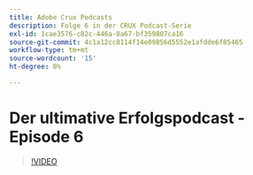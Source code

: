 ```yaml
---
title: Adobe Crux Podcasts
description: Folge 6 in der CRUX Podcast-Serie
exl-id: 1cae3576-c82c-446a-8a67-bf359807ca16
source-git-commit: 4c1a12cc8114f14e09856d5552e1afdde6f85465
workflow-type: tm+mt
source-wordcount: '15'
ht-degree: 0%

---
```


# Der ultimative Erfolgspodcast - Episode 6

>[!VIDEO](https://video.tv.adobe.com/v/3429331?quality=12learn=on)
